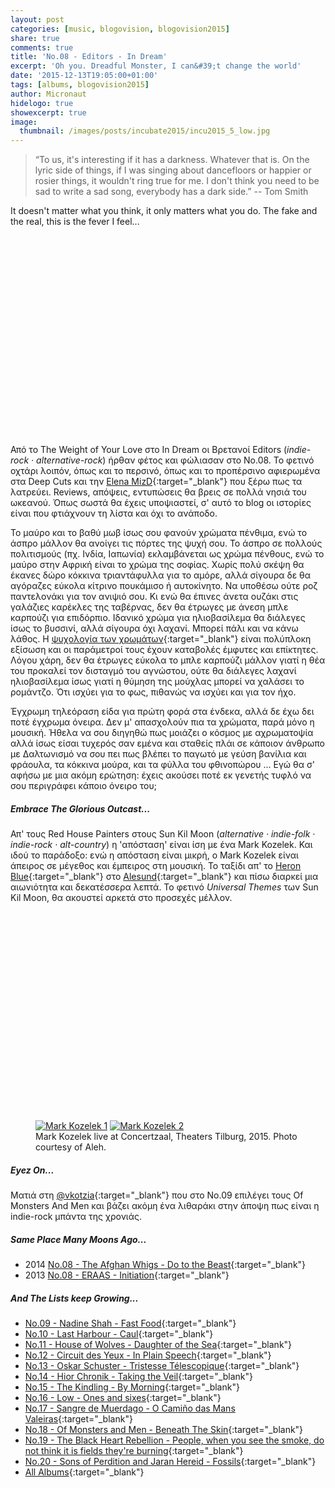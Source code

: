 ```yaml
---
layout: post
categories: [music, blogovision, blogovision2015]
share: true
comments: true
title: 'No.08 - Editors - In Dream'
excerpt: 'Oh you. Dreadful Monster, I can&#39;t change the world'
date: '2015-12-13T19:05:00+01:00'
tags: [albums, blogovision2015]
author: Micronaut
hidelogo: true
showexcerpt: true
image:
  thumbnail: /images/posts/incubate2015/incu2015_5_low.jpg
---
```

>&ldquo;To us, it's interesting if it has a darkness. Whatever that is. On the lyric side of things, if I was singing about dancefloors or happier or rosier things, it wouldn't ring true for me. I don't think you need to be sad to write a sad song, everybody has a dark side.&rdquo; -- Tom Smith

It doesn't matter what you think, it only matters what you do. The fake and the real, this is the fever I feel... 

<iframe class="invisible center" width="70%" height="320" src="about:blank" data-src="https://www.youtube.com/embed/qM4joaqNxf0" frameborder="0">&nbsp;</iframe>

Από το The Weight of Your Love στο In Dream οι Βρετανοί Editors (*indie-rock · alternative-rock*) ήρθαν φέτος και φώλιασαν στο No.08. Το φετινό οχτάρι λοιπόν, όπως και το περσινό, όπως και το προπέρσινο αφιερωμένα στα Deep Cuts και την [Elena MizD](https://www.youtube.com/channel/UC4CIjbBwt-aTDrw3Nqisc_Q/featured){:target="_blank"} που ξέρω πως τα λατρεύει. Reviews, απόψεις, εντυπώσεις θα βρεις σε πολλά νησιά του ωκεανού. Όπως σωστά θα έχεις υποψιαστεί, σ' αυτό το blog οι ιστορίες είναι που φτιάχνουν τη λίστα και όχι το ανάποδο.

Το μαύρο και το βαθύ μωβ ίσως σου φανούν χρώματα πένθιμα, ενώ το άσπρο μάλλον θα ανοίγει τις πόρτες της ψυχή σου. Το άσπρο σε πολλούς πολιτισμούς (πχ. Ινδία, Ιαπωνία) εκλαμβάνεται ως χρώμα πένθους, ενώ το μαύρο στην Αφρική είναι το χρώμα της σοφίας. Χωρίς πολύ σκέψη θα έκανες δώρο κόκκινα τριαντάφυλλα για το αμόρε, αλλά σίγουρα δε θα αγόραζες εύκολα κίτρινο πουκάμισο ή αυτοκίνητο. Να υποθέσω ούτε ροζ παντελονάκι για τον ανιψιό σου. Κι ενώ θα έπινες άνετα ουζάκι στις γαλάζιες καρέκλες της ταβέρνας, δεν θα έτρωγες με άνεση μπλε καρπούζι για επιδόρπιο. Ιδανικό χρώμα για ηλιοβασίλεμα θα διάλεγες ίσως το βυσσινί, αλλά σίγουρα όχι λαχανί. Μπορεί πάλι και να κάνω λάθος. Η [ψυχολογία των χρωμάτων](http://www.empower-yourself-with-color-psychology.com/cultural-color.html){:target="_blank"} είναι πολύπλοκη εξίσωση και οι παράμετροί τους έχουν καταβολές έμφυτες και επίκτητες. Λόγου χάρη, δεν θα έτρωγες εύκολα το μπλε καρπούζι μάλλον γιατί η θέα του προκαλεί τον δισταγμό του αγνώστου, ούτε θα διάλεγες λαχανί ηλιοβασίλεμα ίσως γιατί η θύμηση της μούχλας μπορεί να χαλάσει το ρομάντζο. Ότι ισχύει για το φως, πιθανώς να ισχύει και για τον ήχο. 

Έγχρωμη τηλεόραση είδα για πρώτη φορά στα ένδεκα, αλλά δε έχω δει ποτέ έγχρωμα όνειρα. Δεν μ' απασχολούν πια τα χρώματα, παρά μόνο η μουσική. Ήθελα να σου διηγηθώ πως μοιάζει ο κόσμος με αχρωματοψία αλλά ίσως είσαι τυχερός σαν εμένα και σταθείς πλάι σε κάποιον άνθρωπο με Δαλτωνισμό να σου πει πως βλέπει το παγωτό με γεύση βανίλια και φράουλα, τα κόκκινα μούρα, και τα φύλλα του φθινοπώρου ... Εγώ θα σ' αφήσω με μια ακόμη ερώτηση: έχεις ακούσει ποτέ εκ γενετής τυφλό να σου περιγράφει κάποιο όνειρο του;

<div class="text-divider"></div>

##### Embrace The Glorious Outcast...

Απ' τους Red House Painters  στους Sun Kil Moon (*alternative · indie-folk · indie-rock · alt-country*) η 'απόσταση' είναι ίση με ένα Mark Kozelek. Και ιδού το παράδοξο: ενώ η απόσταση είναι μικρή, ο Mark Kozelek είναι άπειρος σε μέγεθος και έμπειρος στη μουσική. Το ταξίδι απ' το [Heron Blue](https://www.youtube.com/watch?v=6I2NUYf3efQ){:target="_blank"} στο [Alesund](https://www.youtube.com/watch?v=dtLUtcmJk0Q){:target="_blank"} και πίσω διαρκεί μια αιωνιότητα και δεκατέσσερα λεπτά. Το φετινό *Universal Themes* των Sun Kil Moon, θα ακουστεί αρκετά στο προσεχές μέλλον. 

<iframe class="invisible center" width="70%" height="320" src="about:blank" data-src="https://www.youtube.com/embed/JpvfQU53D3Y" frameborder="0">&nbsp;</iframe>

<div class="invisible">
<figure class="half">
	<a href="{{ site.external_data_url }}/images/posts/incubate2015/incu2015_4.jpg"><img src="{{ site.external_data_url }}/images/posts/incubate2015/incu2015_4_low.jpg" alt="Mark Kozelek 1" /></a>
	<a href="{{ site.external_data_url }}/images/posts/incubate2015/incu2015_5.jpg"><img src="{{ site.external_data_url }}/images/posts/incubate2015/incu2015_5_low.jpg" alt="Mark Kozelek 2" /></a>
	<figcaption>Mark Kozelek live at Concertzaal, Theaters Tilburg, 2015. Photo courtesy of Aleh.</figcaption>
</figure>
</div>

<div class="text-divider"></div>

##### <i class="fa fa-hand-o-right"></i> Eyez Οn...

Ματιά στη [@vkotzia](https://suburbanwords.wordpress.com/2015/12/12/09of-monsters-men-beneath-the-skin/){:target="_blank"} που στο No.09 επιλέγει τους Of Monsters And Men και βάζει ακόμη ένα λιθαράκι στην άποψη πως είναι η indie-rock μπάντα της χρονιάς.


##### <i class="fa fa-hand-o-right"></i> Same Place Many Moons Ago...

* 2014 [No.08 - The Afghan Whigs - Do to the Beast](/music/blogovision/blogovision2014/blogovision2014-no08/){:target="_blank"}
* 2013 [No.08 - ERAAS - Initiation](/music/blogovision/blogovision2014/blogovision2014-no08/){:target="_blank"}

##### <i class="fa fa-hand-o-right"></i> And The Lists keep Growing...

* [No.09 - Nadine Shah - Fast Food](/music/blogovision/blogovision2015/blogovision2015-no09/){:target="_blank"}
* [No.10 - Last Harbour - Caul](/music/blogovision/blogovision2015/blogovision2015-no10/){:target="_blank"}
* [No.11 - House of Wolves - Daughter of the Sea](/music/blogovision/blogovision2015/blogovision2015-no11/){:target="_blank"}
* [No.12 - Circuit des Yeux - In Plain Speech](/music/blogovision/blogovision2015/blogovision2015-no12/){:target="_blank"}
* [No.13 - Oskar Schuster - Tristesse Télescopique](/music/blogovision/blogovision2015/blogovision2015-no13/){:target="_blank"}
* [No.14 - Hior Chronik - Taking the Veil](/music/blogovision/blogovision2015/blogovision2015-no14/){:target="_blank"}
* [No.15 - The Kindling - By Morning](/music/blogovision/blogovision2015/blogovision2015-no15/){:target="_blank"}
* [No.16 - Low - Ones and sixes](/music/blogovision/blogovision2015/blogovision2015-no16/){:target="_blank"}
* [No.17 - Sangre de Muerdago - O Camiño das Mans Valeiras](/music/blogovision/blogovision2015/blogovision2015-no17/){:target="_blank"}
* [No.18 - Of Monsters and Men - Beneath The Skin](/music/blogovision/blogovision2015/blogovision2015-no18/){:target="_blank"}
* [No.19 - The Black Heart Rebellion - People, when you see the smoke, do not think it is fields they're burning](/music/blogovision/blogovision2015/blogovision2015-no19/){:target="_blank"}
* [No.20 - Sons of Perdition and Jaran Hereid - Fossils](/music/blogovision/blogovision2015/blogovision2015-no20/){:target="_blank"}
* [All Albums](/music/albums/2015/){:target="_blank"}